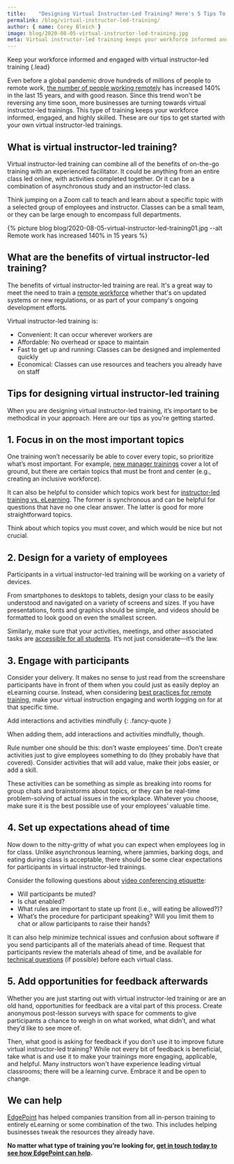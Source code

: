 ```yaml
---
title:    "Designing Virtual Instructor-Led Training? Here's 5 Tips To Get Started"
permalink: /blog/virtual-instructor-led-training/
author: { name: Corey Bleich }
image: blog/2020-08-05-virtual-instructor-led-training.jpg
meta: Virtual instructor-led training keeps your workforce informed and engaged. These are our tips to get started with your own virtual instructor-led programs.
---
```


Keep your workforce informed and engaged with virtual instructor-led training
{.lead}

Even before a global pandemic drove hundreds of millions of people to remote work, [the number of people working remotely](https://www.smallbizgenius.net/by-the-numbers/remote-work-statistics/) has increased 140% in the last 15 years, and with good reason. Since this trend won't be reversing any time soon, more businesses are turning towards virtual instructor-led trainings. This type of training keeps your workforce informed, engaged, and highly skilled. These are our tips to get started with your own virtual instructor-led trainings.

## What is virtual instructor-led training? 

Virtual instructor-led training can combine all of the benefits of on-the-go training with an experienced facilitator. It could be anything from an entire class led online, with activities completed together. Or it can be a combination of asynchronous study and an instructor-led class. 

Think jumping on a Zoom call to teach and learn about a specific topic with a selected group of employees and instructor. Classes can be a small team, or they can be large enough to encompass full departments.

{% picture blog blog/2020-08-05-virtual-instructor-led-training01.jpg --alt Remote work has increased 140% in 15 years %}

## What are the benefits of virtual instructor-led training? 

The benefits of virtual instructor-led training are real. It's a great way to meet the need to train a [remote workforce](/blog/managing-remote-teams/) whether that's on updated systems or new regulations, or as part of your company's ongoing development efforts.

Virtual instructor-led training is:

* Convenient: It can occur wherever workers are
* Affordable: No overhead or space to maintain
* Fast to get up and running: Classes can be designed and implemented quickly
* Economical: Classes can use resources and teachers you already have on staff

## Tips for designing virtual instructor-led training  

When you are designing virtual instructor-led training, it’s important to be methodical in your approach. Here are our tips as you're getting started. 

## 1. Focus in on the most important topics  

One training won’t necessarily be able to cover every topic, so prioritize what’s most important. For example, [new manager trainings](/blog/new-manager-training/) cover a lot of ground, but there are certain topics that must be front and center (e.g., creating an inclusive workforce).

It can also be helpful to consider which topics work best for [instructor-led training vs. eLearning](/blog/instructor-led-training-vs-elearning/). The former is synchronous and can be helpful for questions that have no one clear answer. The latter is good for more straightforward topics.

Think about which topics you must cover, and which would be nice but not crucial. 

## 2. Design for a variety of employees

Participants in a virtual instructor-led training will be working on a variety of devices. 

From smartphones to desktops to tablets, design your class to be easily understood and navigated on a variety of screens and sizes. If you have presentations, fonts and graphics should be simple, and videos should be formatted to look good on even the smallest screen.

Similarly, make sure that your activities, meetings, and other associated tasks are [accessible for all students](/blog/accessible-elearning-programs/). It’s not just considerate—it’s the law.

## 3. Engage with participants 

Consider your delivery. It makes no sense to just read from the screenshare participants have in front of them when you could just as easily deploy an eLearning course. Instead, when considering [best practices for remote training](/blog/best-practices-for-training-remote-employees/), make your virtual instruction engaging and worth logging on for at that specific time. 

Add interactions and activities mindfully
{: .fancy-quote }

When adding them, add interactions and activities mindfully, though. 

Rule number one should be this: don’t waste employees’ time. Don’t create activities just to give employees something to do (they probably have that covered). Consider activities that will add value, make their jobs easier, or add a skill. 

These activities can be something as simple as breaking into rooms for group chats and brainstorms about topics, or they can be real-time problem-solving of actual issues in the workplace. Whatever you choose, make sure it is the best possible use of your employees’ valuable time.

## 4. Set up expectations ahead of time 

Now down to the nitty-gritty of what you can expect when employees log in for class. Unlike asynchronous learning, where jammies, barking dogs, and eating during class is acceptable, there should be some clear expectations for participants in virtual instructor-led trainings. 

Consider the following questions about [video conferencing etiquette](https://rise.articulate.com/share/gvG3O-OP8iILbaLO8p2QVDU77Hjf6u21#/lessons/_Ajag13jYW9MVKGGcl2U7jO3T68y4ajM):

* Will participants be muted?
* Is chat enabled?
* What rules are important to state up front (i.e., will eating be allowed?)?
* What’s the procedure for participant speaking? Will you limit them to chat or allow participants to raise their hands?

It can also help minimize technical issues and confusion about software if you send participants all of the materials ahead of time. Request that participants review the materials ahead of time, and be available for [technical questions](https://www.youtube.com/watch?v=FAhb8POx7_0&feature=emb_title) (if possible) before each virtual class.

## 5. Add opportunities for feedback afterwards 

Whether you are just starting out with virtual instructor-led training or are an old hand, opportunities for feedback are a vital part of this process. Create anonymous post-lesson surveys with space for comments to give participants a chance to weigh in on what worked, what didn’t, and what they’d like to see more of.

Then, what good is asking for feedback if you don’t use it to improve future virtual instructor-led training? While not every bit of feedback is beneficial, take what is and use it to make your trainings more engaging, applicable, and helpful. Many instructors won't have experience leading virtual classrooms; there will be a learning curve. Embrace it and be open to change.

## We can help

[EdgePoint](https://www.edgepointlearning.com/) has helped companies transition from all in-person training to entirely eLearning or some combination of the two. This includes helping businesses tweak the resources they already have. 

<strong>No matter what type of training you’re looking for, [get in touch today to see how EdgePoint can help](/contact/).</strong>
